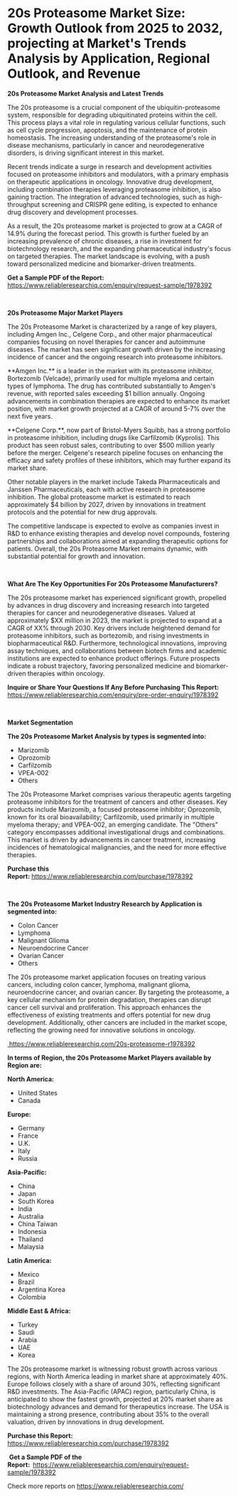 <p><h1>20s Proteasome Market Size: Growth Outlook from 2025 to 2032, projecting at Market's Trends Analysis by Application, Regional Outlook, and Revenue</h1></p><p><strong>20s Proteasome Market Analysis and Latest Trends</strong></p>
<p><p>The 20s proteasome is a crucial component of the ubiquitin-proteasome system, responsible for degrading ubiquitinated proteins within the cell. This process plays a vital role in regulating various cellular functions, such as cell cycle progression, apoptosis, and the maintenance of protein homeostasis. The increasing understanding of the proteasome's role in disease mechanisms, particularly in cancer and neurodegenerative disorders, is driving significant interest in this market.</p><p>Recent trends indicate a surge in research and development activities focused on proteasome inhibitors and modulators, with a primary emphasis on therapeutic applications in oncology. Innovative drug development, including combination therapies leveraging proteasome inhibition, is also gaining traction. The integration of advanced technologies, such as high-throughput screening and CRISPR gene editing, is expected to enhance drug discovery and development processes.</p><p>As a result, the 20s proteasome market is projected to grow at a CAGR of 14.9% during the forecast period. This growth is further fueled by an increasing prevalence of chronic diseases, a rise in investment for biotechnology research, and the expanding pharmaceutical industry's focus on targeted therapies. The market landscape is evolving, with a push toward personalized medicine and biomarker-driven treatments.</p></p>
<p><strong>Get a Sample PDF of the Report:&nbsp;</strong> <a href="https://www.reliableresearchiq.com/enquiry/request-sample/1978392?utm_campaign=2760&utm_medium=2&utm_source=Github&utm_content=ia&utm_term=08032025&utm_id=20s-proteasome">https://www.reliableresearchiq.com/enquiry/request-sample/1978392</a></p>
<p>&nbsp;</p>
<p><strong>20s Proteasome Major Market Players</strong></p>
<p><p>The 20s Proteasome Market is characterized by a range of key players, including Amgen Inc., Celgene Corp., and other major pharmaceutical companies focusing on novel therapies for cancer and autoimmune diseases. The market has seen significant growth driven by the increasing incidence of cancer and the ongoing research into proteasome inhibitors.</p><p>**Amgen Inc.** is a leader in the market with its proteasome inhibitor, Bortezomib (Velcade), primarily used for multiple myeloma and certain types of lymphoma. The drug has contributed substantially to Amgen's revenue, with reported sales exceeding $1 billion annually. Ongoing advancements in combination therapies are expected to enhance its market position, with market growth projected at a CAGR of around 5-7% over the next five years.</p><p>**Celgene Corp.**, now part of Bristol-Myers Squibb, has a strong portfolio in proteasome inhibition, including drugs like Carfilzomib (Kyprolis). This product has seen robust sales, contributing to over $500 million yearly before the merger. Celgene's research pipeline focuses on enhancing the efficacy and safety profiles of these inhibitors, which may further expand its market share.</p><p>Other notable players in the market include Takeda Pharmaceuticals and Janssen Pharmaceuticals, each with active research in proteasome inhibition. The global proteasome market is estimated to reach approximately $4 billion by 2027, driven by innovations in treatment protocols and the potential for new drug approvals.</p><p>The competitive landscape is expected to evolve as companies invest in R&D to enhance existing therapies and develop novel compounds, fostering partnerships and collaborations aimed at expanding therapeutic options for patients. Overall, the 20s Proteasome Market remains dynamic, with substantial potential for growth and innovation.</p></p>
<p>&nbsp;</p>
<p><strong>What Are The Key Opportunities For 20s Proteasome Manufacturers?</strong></p>
<p><p>The 20s proteasome market has experienced significant growth, propelled by advances in drug discovery and increasing research into targeted therapies for cancer and neurodegenerative diseases. Valued at approximately $XX million in 2023, the market is projected to expand at a CAGR of XX% through 2030. Key drivers include heightened demand for proteasome inhibitors, such as bortezomib, and rising investments in biopharmaceutical R&D. Furthermore, technological innovations, improving assay techniques, and collaborations between biotech firms and academic institutions are expected to enhance product offerings. Future prospects indicate a robust trajectory, favoring personalized medicine and biomarker-driven therapies within oncology.</p></p>
<p><strong>Inquire or Share Your Questions If Any Before Purchasing This Report:</strong> <a href="https://www.reliableresearchiq.com/enquiry/pre-order-enquiry/1978392?utm_campaign=2760&utm_medium=2&utm_source=Github&utm_content=ia&utm_term=08032025&utm_id=20s-proteasome">https://www.reliableresearchiq.com/enquiry/pre-order-enquiry/1978392</a></p>
<p>&nbsp;</p>
<p><strong>Market Segmentation</strong></p>
<p><strong>The 20s Proteasome Market Analysis by types is segmented into:</strong></p>
<p><ul><li>Marizomib</li><li>Oprozomib</li><li>Carfilzomib</li><li>VPEA-002</li><li>Others</li></ul></p>
<p><p>The 20s Proteasome Market comprises various therapeutic agents targeting proteasome inhibitors for the treatment of cancers and other diseases. Key products include Marizomib, a focused proteasome inhibitor; Oprozomib, known for its oral bioavailability; Carfilzomib, used primarily in multiple myeloma therapy; and VPEA-002, an emerging candidate. The "Others" category encompasses additional investigational drugs and combinations. This market is driven by advancements in cancer treatment, increasing incidences of hematological malignancies, and the need for more effective therapies.</p></p>
<p><strong>Purchase this Report:&nbsp;</strong><a href="https://www.reliableresearchiq.com/purchase/1978392?utm_campaign=2760&utm_medium=2&utm_source=Github&utm_content=ia&utm_term=08032025&utm_id=20s-proteasome">https://www.reliableresearchiq.com/purchase/1978392</a></p>
<p>&nbsp;</p>
<p><strong>The 20s Proteasome Market Industry Research by Application is segmented into:</strong></p>
<p><ul><li>Colon Cancer</li><li>Lymphoma</li><li>Malignant Glioma</li><li>Neuroendocrine Cancer</li><li>Ovarian Cancer</li><li>Others</li></ul></p>
<p><p>The 20s proteasome market application focuses on treating various cancers, including colon cancer, lymphoma, malignant glioma, neuroendocrine cancer, and ovarian cancer. By targeting the proteasome, a key cellular mechanism for protein degradation, therapies can disrupt cancer cell survival and proliferation. This approach enhances the effectiveness of existing treatments and offers potential for new drug development. Additionally, other cancers are included in the market scope, reflecting the growing need for innovative solutions in oncology.</p></p>
<p><a href="https://www.reliableresearchiq.com/20s-proteasome-r1978392?utm_campaign=2760&utm_medium=2&utm_source=Github&utm_content=ia&utm_term=08032025&utm_id=20s-proteasome">&nbsp;https://www.reliableresearchiq.com/20s-proteasome-r1978392</a></p>
<p><strong>In terms of Region, the 20s Proteasome Market Players available by Region are:</strong></p>
<p>
    <p> <strong> North America: </strong>
        <ul>
            <li>United States</li>
            <li>Canada</li>
        </ul>
        </p> 
    <p> <strong> Europe: </strong>
        <ul>
            <li>Germany</li>
            <li>France</li>
            <li>U.K.</li>
            <li>Italy</li>
            <li>Russia</li>
        </ul>
        </p> 
    <p> <strong> Asia-Pacific: </strong>
        <ul>
            <li>China</li>
            <li>Japan</li>
            <li>South Korea</li>
            <li>India</li>
            <li>Australia</li>
            <li>China Taiwan</li>
            <li>Indonesia</li>
            <li>Thailand</li>
            <li>Malaysia</li>
        </ul>
        </p> 
    <p> <strong> Latin America: </strong>
        <ul>
            <li>Mexico</li>
            <li>Brazil</li>
            <li>Argentina Korea</li>
            <li>Colombia</li>
        </ul>
        </p> 
    <p> <strong> Middle East & Africa: </strong>
        <ul>
            <li>Turkey</li>
            <li>Saudi</li>
            <li>Arabia</li>
            <li>UAE</li>
            <li>Korea</li>
        </ul>
    </p>
    </p>
<p><p>The 20s proteasome market is witnessing robust growth across various regions, with North America leading in market share at approximately 40%. Europe follows closely with a share of around 30%, reflecting significant R&D investments. The Asia-Pacific (APAC) region, particularly China, is anticipated to show the fastest growth, projected at 20% market share as biotechnology advances and demand for therapeutics increase. The USA is maintaining a strong presence, contributing about 35% to the overall valuation, driven by innovations in drug development.</p></p>
<p><strong>Purchase this Report: </strong><a href="https://www.reliableresearchiq.com/purchase/1978392?utm_campaign=2760&utm_medium=2&utm_source=Github&utm_content=ia&utm_term=08032025&utm_id=20s-proteasome">https://www.reliableresearchiq.com/purchase/1978392</a></p>
<p>&nbsp;<strong>Get a Sample PDF of the Report:&nbsp;&nbsp;</strong><a href="https://www.reliableresearchiq.com/enquiry/request-sample/1978392?utm_campaign=2760&utm_medium=2&utm_source=Github&utm_content=ia&utm_term=08032025&utm_id=20s-proteasome">https://www.reliableresearchiq.com/enquiry/request-sample/1978392</a></p>
<p><strong></strong></p>
<p>Check more reports on <a href="https://www.reliableresearchiq.com/?utm_campaign=2760&utm_medium=2&utm_source=Github&utm_content=ia&utm_term=08032025&utm_id=20s-proteasome">https://www.reliableresearchiq.com/</a></p>